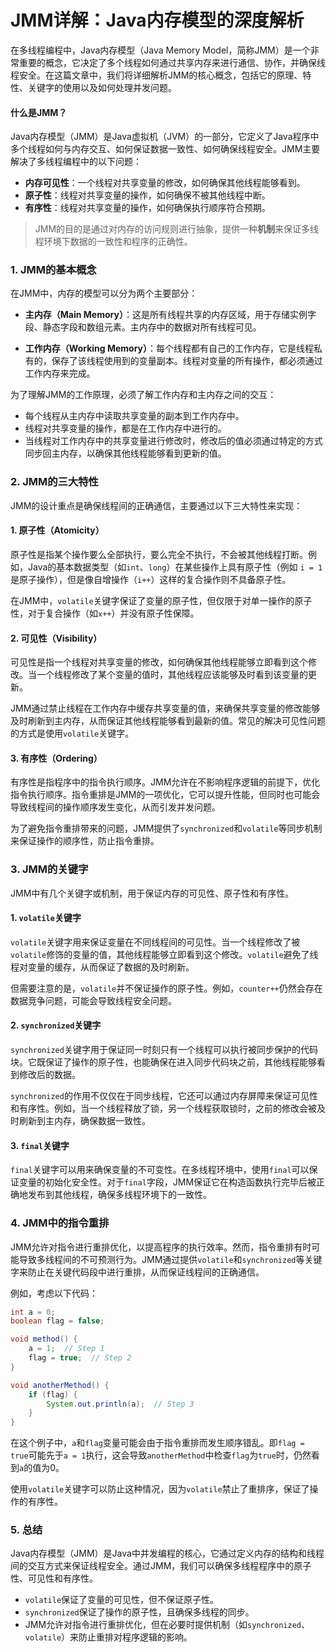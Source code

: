 # JMM详解：Java内存模型的深度解析

在多线程编程中，Java内存模型（Java Memory Model，简称JMM）是一个非常重要的概念，它决定了多个线程如何通过共享内存来进行通信、协作，并确保线程安全。在这篇文章中，我们将详细解析JMM的核心概念，包括它的原理、特性、关键字的使用以及如何处理并发问题。

#### 什么是JMM？

Java内存模型（JMM）是Java虚拟机（JVM）的一部分，它定义了Java程序中多个线程如何与内存交互、如何保证数据一致性、如何确保线程安全。JMM主要解决了多线程编程中的以下问题：

- **内存可见性**：一个线程对共享变量的修改，如何确保其他线程能够看到。
- **原子性**：线程对共享变量的操作，如何确保不被其他线程中断。
- **有序性**：线程对共享变量的操作，如何确保执行顺序符合预期。

> JMM的目的是通过对内存的访问规则进行抽象，提供一种**机制**来保证多线程环境下数据的一致性和程序的正确性。

### 1. JMM的基本概念

在JMM中，内存的模型可以分为两个主要部分：

- **主内存（Main Memory）**：这是所有线程共享的内存区域，用于存储实例字段、静态字段和数组元素。主内存中的数据对所有线程可见。
  
- **工作内存（Working Memory）**：每个线程都有自己的工作内存，它是线程私有的，保存了该线程使用到的变量副本。线程对变量的所有操作，都必须通过工作内存来完成。

为了理解JMM的工作原理，必须了解工作内存和主内存之间的交互：

- 每个线程从主内存中读取共享变量的副本到工作内存中。
- 线程对共享变量的操作，都是在工作内存中进行的。
- 当线程对工作内存中的共享变量进行修改时，修改后的值必须通过特定的方式同步回主内存，以确保其他线程能够看到更新的值。

### 2. JMM的三大特性

JMM的设计重点是确保线程间的正确通信，主要通过以下三大特性来实现：

#### 1. 原子性（Atomicity）

原子性是指某个操作要么全部执行，要么完全不执行，不会被其他线程打断。例如，Java的基本数据类型（如`int`、`long`）在某些操作上具有原子性（例如 `i = 1` 是原子操作），但是像自增操作（`i++`）这样的复合操作则不具备原子性。

在JMM中，`volatile`关键字保证了变量的原子性，但仅限于对单一操作的原子性，对于复合操作（如`x++`）并没有原子性保障。

#### 2. 可见性（Visibility）

可见性是指一个线程对共享变量的修改，如何确保其他线程能够立即看到这个修改。当一个线程修改了某个变量的值时，其他线程应该能够及时看到该变量的更新。

JMM通过禁止线程在工作内存中缓存共享变量的值，来确保共享变量的修改能够及时刷新到主内存，从而保证其他线程能够看到最新的值。常见的解决可见性问题的方式是使用`volatile`关键字。

#### 3. 有序性（Ordering）

有序性是指程序中的指令执行顺序。JMM允许在不影响程序逻辑的前提下，优化指令执行顺序。指令重排是JMM的一项优化，它可以提升性能，但同时也可能会导致线程间的操作顺序发生变化，从而引发并发问题。

为了避免指令重排带来的问题，JMM提供了`synchronized`和`volatile`等同步机制来保证操作的顺序性，防止指令重排。

### 3. JMM的关键字

JMM中有几个关键字或机制，用于保证内存的可见性、原子性和有序性。

#### 1. `volatile`关键字

`volatile`关键字用来保证变量在不同线程间的可见性。当一个线程修改了被`volatile`修饰的变量的值，其他线程能够立即看到这个修改。`volatile`避免了线程对变量的缓存，从而保证了数据的及时刷新。

但需要注意的是，`volatile`并不保证操作的原子性。例如，`counter++`仍然会存在数据竞争问题，可能会导致线程安全问题。

#### 2. `synchronized`关键字

`synchronized`关键字用于保证同一时刻只有一个线程可以执行被同步保护的代码块。它既保证了操作的原子性，也能确保在进入同步代码块之前，其他线程能够看到修改后的数据。

`synchronized`的作用不仅仅在于同步线程，它还可以通过内存屏障来保证可见性和有序性。例如，当一个线程释放了锁，另一个线程获取锁时，之前的修改会被及时刷新到主内存，确保数据一致性。

#### 3. `final`关键字

`final`关键字可以用来确保变量的不可变性。在多线程环境中，使用`final`可以保证变量的初始化安全性。对于`final`字段，JMM保证它在构造函数执行完毕后被正确地发布到其他线程，确保多线程环境下的一致性。

### 4. JMM中的指令重排

JMM允许对指令进行重排优化，以提高程序的执行效率。然而，指令重排有时可能导致多线程间的不可预测行为。JMM通过提供`volatile`和`synchronized`等关键字来防止在关键代码段中进行重排，从而保证线程间的正确通信。

例如，考虑以下代码：

```java
int a = 0;
boolean flag = false;

void method() {
    a = 1;  // Step 1
    flag = true;  // Step 2
}

void anotherMethod() {
    if (flag) {
        System.out.println(a);  // Step 3
    }
}
```

在这个例子中，`a`和`flag`变量可能会由于指令重排而发生顺序错乱。即`flag = true`可能先于`a = 1`执行，这会导致`anotherMethod`中检查`flag`为`true`时，仍然看到`a`的值为0。

使用`volatile`关键字可以防止这种情况，因为`volatile`禁止了重排序，保证了操作的有序性。

### 5. 总结

Java内存模型（JMM）是Java中并发编程的核心，它通过定义内存的结构和线程间的交互方式来保证线程安全。通过JMM，我们可以确保多线程程序中的原子性、可见性和有序性。

- `volatile`保证了变量的可见性，但不保证原子性。
- `synchronized`保证了操作的原子性，且确保多线程的同步。
- JMM允许对指令进行重排优化，但在必要时提供机制（如`synchronized`、`volatile`）来防止重排对程序逻辑的影响。
